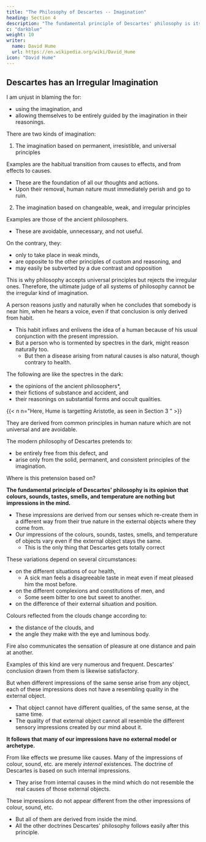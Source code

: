 ```yaml
---
title: "The Philosophy of Descartes -- Imagination"
heading: Section 4
description: "The fundamental principle of Descartes' philosophy is its opinion that colours, sounds, tastes, smells, and temperature are nothing but impressions in the mind"
c: "darkblue"
weight: 10
writer:
  name: David Hume
  url: https://en.wikipedia.org/wiki/David_Hume
icon: "David Hume"
---
```




## Descartes has an Irregular Imagination

I am unjust in blaming the for: 
- using the imagination, and
- allowing themselves to be entirely guided by the imagination in their reasonings.

There are two kinds of imagination:

1. The imagination based on permanent, irresistible, and universal principles

Examples are the habitual transition from causes to effects, and from effects to causes.
- These are the foundation of all our thoughts and actions.
- Upon their removal, human nature must immediately perish and go to ruin.

2. The imagination based on changeable, weak, and irregular principles

Examples are those of the ancient philosophers. 
- These are avoidable, unnecessary, and not useful.

On the contrary, they:
- only to take place in weak minds,
- are opposite to the other principles of custom and reasoning, and
- may easily be subverted by a due contrast and opposition

This is why philosophy accepts universal principles but rejects the irregular ones. Therefore, the ultimate judge of all systems of philosophy cannot be the irregular kind of imagination.

A person reasons justly and naturally when he concludes that somebody is near him, when he hears a voice, even if that conclusion is only derived from habit.
- This habit infixes and enlivens the idea of a human because of his usual conjunction with the present impression.
- But a person who is tormented by spectres in the dark, might reason naturally too.
  - But then a disease arising from natural causes is also natural, though contrary to health.

The following are like the spectres in the dark: 
- the opinions of the ancient philosophers*,
- their fictions of substance and accident, and
- their reasonings on substantial forms and occult qualities.

{{< n n="Here, Hume is targetting Aristotle, as seen in Section 3 " >}}


They are derived from common principles in human nature which are not universal and are avoidable.

The modern philosophy of Descartes pretends to: 
- be entirely free from this defect, and
- arise only from the solid, permanent, and consistent principles of the imagination.

Where is this pretension based on?

**The fundamental principle of Descartes' philosophy is its opinion that colours, sounds, tastes, smells, and temperature are nothing but impressions in the mind.**
- These impressions are derived from our senses which re-create them in a different way from their true nature in the external objects where they come from.  <!-- without any resemblance to the qualities of the objects. -->
- Our impressions of the colours, sounds, tastes, smells, and temperature of objects vary even if the external object stays the same. 
  - This is the only thing that Descartes gets totally correct

<!-- Only one of its reasons is satisfactory:   -->
<!-- are derived from the variations of those impressions, even while  continues the same. -->

These variations depend on several circumstances: 
- on the different situations of our health,
  - A sick man feels a disagreeable taste in meat even if meat pleased him the most before.
- on the different complexions and constitutions of men, and
  - Some seem bitter to one but sweet to another.
- on the difference of their external situation and position.

Colours reflected from the clouds change according to: 
- the distance of the clouds, and
- the angle they make with the eye and luminous body.

Fire also communicates the sensation of pleasure at one distance and pain at another.

Examples of this kind are very numerous and frequent. Descartes' conclusion drawn from them is likewise satisfactory.

But when different impressions of the same sense arise from any object, each of these impressions does not have a resembling quality in the external object.
- That object cannot have different qualities, of the same sense, at the same time.
- The quality of that external object cannot all resemble the different sensory impressions created by our mind about it.

**It follows that many of our impressions have no external model or archetype.** 

From like effects we presume like causes. Many of the impressions of colour, sound, etc. are merely *internal* existences. The doctrine of Descartes is based on such internal impressions.
- They arise from internal causes in the mind which do not resemble the real causes of those external objects.

These impressions do not appear different from the other impressions of colour, sound, etc.
- But all of them are derived from inside the mind.
- All the other doctrines Descartes' philosophy follows easily after this principle.
